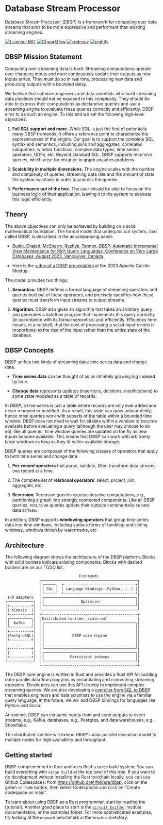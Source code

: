 # Database Stream Processor

Database Stream Processor (DBSP) is a framework for computing over data streams
that aims to be more expressive and performant than existing streaming engines.

[![License: MIT](https://img.shields.io/badge/License-MIT-green.svg)](https://opensource.org/licenses/MIT)
[![CI workflow](https://github.com/feldera/dbsp/actions/workflows/ci.yml/badge.svg)](https://github.com/feldera/dbsp/actions)
[![codecov](https://codecov.io/gh/feldera/dbsp/branch/main/graph/badge.svg?token=0wZcmD11gt)](https://codecov.io/gh/feldera/dbsp)
[![nightly](https://github.com/feldera/dbsp/actions/workflows/containers.yml/badge.svg)](https://github.com/feldera/dbsp/actions/workflows/containers.yml)

## DBSP Mission Statement

Computing over streaming data is hard.  Streaming computations operate over
changing inputs and must continuously update their outputs as new inputs arrive.
They must do so in real time, processing new data and producing outputs with a
bounded delay.

We believe that software engineers and data scientists who build streaming data
pipelines should not be exposed to this complexity.  They should be able to
express their computations as declarative queries and use a streaming engine to
evaluate these queries correctly and efficiently.  DBSP aims to be such an
engine.  To this end we set the following high-level objectives:

1. **Full SQL support and more.**  While SQL is just the first of potentially
many DBSP frontends, it offers a reference point to characterize the
expressiveness of the engine.  Our goal is to support the complete SQL syntax
and semantics, including joins and aggregates, correlated subqueries, window
functions, complex data types, time series operators, UDFs, etc.  Beyond
standard SQL, DBSP supports recursive queries, which arise for instance in graph
analytics problems.

1. **Scalability in multiple dimensions.**  The engine scales with the number and
complexity of queries, streaming data rate and the amount of state the system
maintains in order to process the queries.

1. **Performance out of the box.**  The user should be able to focus on the
business logic of their application, leaving it to the system to evaluate this
logic efficiently.

## Theory

The above objectives can only be achieved by building on a solid mathematical
foundation.  The formal model that underpins our system, also called DBSP, is
described in the accompanying paper:

- [Budiu, Chajed, McSherry, Ryzhyk, Tannen. DBSP: Automatic
  Incremental View Maintenance for Rich Query Languages, Conference on
  Very Large Databases, August 2023, Vancouver,
  Canada](https://github.com/feldera/dbsp/blob/main/docs/static/vldb23.pdf)

- Here is the [video of a DBSP
presentation](https://www.youtube.com/watch?v=iT4k5DCnvPU) at the 2023
Apache Calcite Meetup.

The model provides two things:

1. **Semantics.** DBSP defines a formal language of streaming operators and
queries built out of these operators, and precisely specifies how these queries
must transform input streams to output streams.

1. **Algorithm.** DBSP also gives an algorithm that takes an arbitrary query and
generates a dataflow program that implements this query correctly (in accordance
with its formal semantics) and efficiently.  Efficiency here means, in a
nutshell, that the cost of processing a set of input events is proportional to
the size of the input rather than the entire state of the database.

## DBSP Concepts

DBSP unifies two kinds of streaming data: time series data and change data.

- **Time series data** can be thought of as an infinitely growing log indexed by
  time.

- **Change data** represents updates (insertions, deletions, modifications) to
  some state modeled as a table of records.

In DBSP, a time series is just a table where records are only ever added and
never removed or modified.  As a result, this table can grow unboundedly; hence
most queries work with subsets of the table within a bounded time window.  DBSP
does not need to wait for all data within a window to become available before
evaluating a query (although the user may choose to do so): like all queries,
time window queries are updated on the fly as new inputs become available.  This
means that DBSP can work with arbitrarily large windows as long as they fit
within available storage.

DBSP queries are composed of the following classes of operators that apply to
both time series and change data:

1. **Per-record operators** that parse, validate, filter, transform data streams
one record at a time.

1. The complete set of **relational operators**: select, project, join,
aggregate, etc.

1. **Recursion**: Recursive queries express iterative computations, e.g.,
partitioning a graph into strongly connected components.  Like all DBSP queries,
recursive queries update their outputs incrementally as new data arrives.

In addition, DBSP supports **windowing operators** that group time series data
into time windows, including various forms of tumbling and sliding windows,
windows driven by watermarks, etc.

## Architecture

The following diagram shows the architecture of the DBSP platform.  Blocks
with solid borders indicate existing components.  Blocks with dashed borders
are on our TODO list.

```text
                                  Frontends
                ┌────────────────────────────────────────────┐
                │┌─────┐  +---------------------------------+│
                ││ SQL │  | Language bindings (Python, ...) |│
                │└─────┘  +---------------------------------+│
 I/O adapters   │┌──────────────────────────────────────────┐│
┌────────────┐  ││                 Optimizer                ││
│+----------+│  │└──────────────────────────────────────────┘│
│| Kinesis  |│  └────────────────────────────────────────────┘
│+----------+│  +--------------------------------------------+
│┌──────────┐│  |Distributed runtime, scale-out              |
││  Kafka   ││  |┌──────────────────────────────────────────┐|
│└──────────┘│  |│                                          │|
│+----------+│  |│                                          │|
│|PostgreSQL|│  |│             DBSP core engine             │|
│+----------+│  |│                                          │|
│    ...     │  |│                                          │|
│+----------+│  |└──────────────────────────────────────────┘|
│|          |│  |┌──────────────────────────────────────────┐|
│+----------+│  |│            Persistent indexes            │|
└────────────┘  |└──────────────────────────────────────────┘|
                +--------------------------------------------+
```

The DBSP core engine is written in Rust and provides a Rust API for building
data-parallel dataflow programs by instantiating and connecting streaming
operators.  Developers can use this API directly to implement complex
streaming queries.  We are also developing a
[compiler from SQL to DBSP](sql-to-dbsp-compiler) that
enables engineers and data scientists to use the engine via a familiar
query language.  In the future, we will add DBSP bindings for languages
like Python and Scala.

At runtime, DBSP can consume inputs from and send outputs to
event streams, e.g., Kafka, databases, e.g., Postgres, and data warehouses,
e.g., Snowflake.

The distributed runtime will extend DBSP's data-parallel execution model to
multiple nodes for high availability and throughput.

## Getting started

DBSP is implemented in Rust and uses Rust's `cargo` build system.  You
can build everything with `cargo build` at the top level of this tree.
If you want to do development without installing the Rust toolchain
locally, you can use Github Codespaces: from
https://github.com/feldera/dbsp, click on the green `<> Code` button,
then select Codespaces and click on "Create codespace on main".

To learn about using DBSP as a Rust programmer, start by reading the
[tutorial].  Another good place to start is the
[`circuit_builder`](`circuit::circuit_builder`) module documentation,
or the examples folder.  For more sophisticated examples, try looking
at the `nexmark` benchmark in the `benches` directory.

